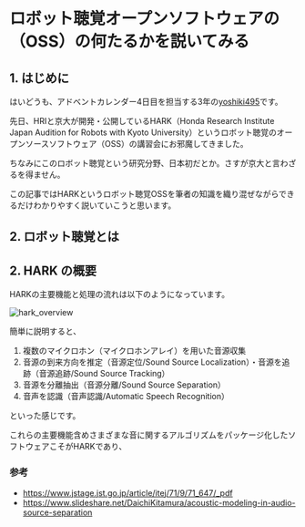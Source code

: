 # ロボット聴覚オープンソフトウェアの（OSS）の何たるかを説いてみる

## 1. はじめに

はいどうも、アドベントカレンダー4日目を担当する3年の[yoshiki495](https://github.com/yoshiki495)です。

先日、HRIと京大が開発・公開しているHARK（Honda Research Institute Japan Audition for Robots with Kyoto University）というロボット聴覚のオープンソースソフトウェア（OSS）の講習会にお邪魔してきました。

ちなみにこのロボット聴覚という研究分野、日本初だとか。さすが京大と言わざるを得ません。

この記事ではHARKというロボット聴覚OSSを筆者の知識を織り混ぜながらできるだけわかりやすく説いていこうと思います。

## 2. ロボット聴覚とは

## 2. HARK の概要

HARKの主要機能と処理の流れは以下のようになっています。

![hark_overview](https://user-images.githubusercontent.com/68012132/204194793-9cbfe489-484b-4c65-a1ea-b996c067e3ce.jpeg)

簡単に説明すると、

1. 複数のマイクロホン（マイクロホンアレイ）を用いた音源収集
2. 音源の到来方向を推定（音源定位/Sound Source Localization）・音源を追跡（音源追跡/Sound Source Tracking）
3. 音源を分離抽出（音源分離/Sound Source Separation）
4. 音声を認識（音声認識/Automatic Speech Recognition）

といった感じです。

これらの主要機能含めさまざまな音に関するアルゴリズムをパッケージ化したソフトウェアこそがHARKであり、


### 参考
- https://www.jstage.jst.go.jp/article/itej/71/9/71_647/_pdf
- https://www.slideshare.net/DaichiKitamura/acoustic-modeling-in-audio-source-separation
